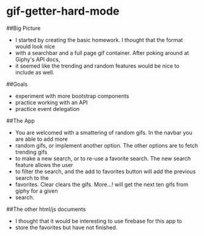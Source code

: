 # gif-getter-hard-mode

##Big Picture
* I started by creating the basic homework.  I thought that the format would look nice
* with a searchbar and a full page gif container.  After poking around at Giphy's API docs,
* it seemed like the trending and random features would be nice to include as well.

##Goals
* experiment with more bootstrap components
* practice working with an API
* practice event delegation

##The App
* You are welcomed with a smattering of random gifs.  In the navbar you are able to add more
* random gifs, or implement another option.  The other options are to fetch trending gifs
* to make a new search, or to re-use a favorite search.  The new search feature allows the user 
* to filter the search, and the add to favorites button will add the previous search to the 
* favorites.  Clear clears the gifs.  More...! will get the next ten gifs from giphy for a given 
* search.

##The other html/js documents
* I thought that it would be interesting to use firebase for this app to 
* store the favorites but have not finished.
